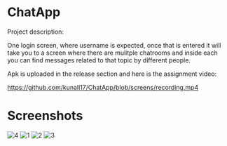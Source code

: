 # ChatApp

Project description: 

One login screen, where username is expected, once that is entered it will take you to a screen where there are mulitple chatrooms and inside each you can find messages related to that topic by different people.

Apk is uploaded in the release section and here is the assignment video: 

https://github.com/kunall17/ChatApp/blob/screens/recording.mp4

# Screenshots 

![4](https://user-images.githubusercontent.com/12700799/81512128-cd9a0c80-933b-11ea-9ce6-e34f515accd7.jpeg)
![1](https://user-images.githubusercontent.com/12700799/81512073-654b2b00-933b-11ea-8bc3-272e585f8839.jpeg)
![2](https://user-images.githubusercontent.com/12700799/81512077-6714ee80-933b-11ea-8986-3a41ba97f262.jpeg)
![3](https://user-images.githubusercontent.com/12700799/81512078-67ad8500-933b-11ea-8c89-8115fa96f9ea.jpeg)

